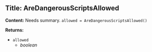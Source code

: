 ## Title: AreDangerousScriptsAllowed

**Content:**
Needs summary.
`allowed = AreDangerousScriptsAllowed()`

**Returns:**
- `allowed`
  - *boolean*
